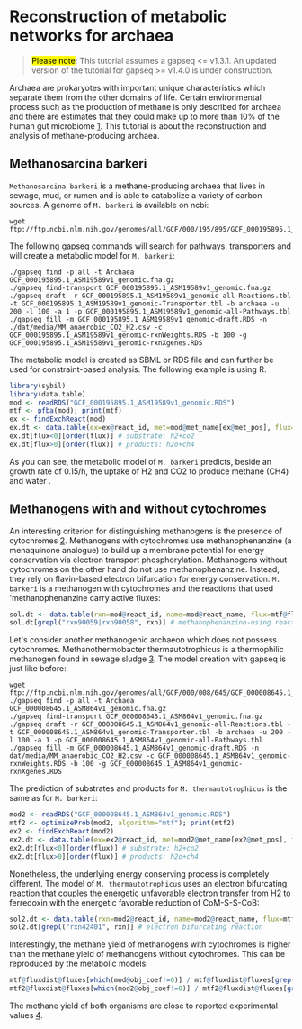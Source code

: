 # Reconstruction of metabolic networks for archaea 

> <mark>Please note</mark>: This tutorial assumes a gapseq  <= v1.3.1. An updated version of the tutorial for gapseq >= v1.4.0 is under construction.

Archaea are prokaryotes with important unique characteristics which separate them from the other domains of life.
Certain environmental process such as the production of methane is only described for archaea and there are estimates that they could make up to more than 10% of the human gut microbiome [1](https://doi.org/10.1016/j.anaerobe.2011.03.001).
This tutorial is about the reconstruction and analysis of methane-producing archaea.

## Methanosarcina barkeri
`Methanosarcina barkeri` is a methane-producing archaea that lives in sewage, mud, or rumen and is able to catabolize a variety of carbon sources.
A genome of `M. barkeri` is available on ncbi:
```
wget ftp://ftp.ncbi.nlm.nih.gov/genomes/all/GCF/000/195/895/GCF_000195895.1_ASM19589v1/GCF_000195895.1_ASM19589v1_genomic.fna.gz
```

The following gapseq commands will search for pathways, transporters and will create a metabolic model for `M. barkeri`:
```
./gapseq find -p all -t Archaea GCF_000195895.1_ASM19589v1_genomic.fna.gz
./gapseq find-transport GCF_000195895.1_ASM19589v1_genomic.fna.gz
./gapseq draft -r GCF_000195895.1_ASM19589v1_genomic-all-Reactions.tbl -t GCF_000195895.1_ASM19589v1_genomic-Transporter.tbl -b archaea -u 200 -l 100 -a 1 -p GCF_000195895.1_ASM19589v1_genomic-all-Pathways.tbl
./gapseq fill -m GCF_000195895.1_ASM19589v1_genomic-draft.RDS -n ./dat/media/MM_anaerobic_CO2_H2.csv -c GCF_000195895.1_ASM19589v1_genomic-rxnWeights.RDS -b 100 -g GCF_000195895.1_ASM19589v1_genomic-rxnXgenes.RDS
```
The metabolic model is created as SBML or RDS file and can further be used for constraint-based analysis. The following example is using R.
```R
library(sybil)
library(data.table)
mod <- readRDS("GCF_000195895.1_ASM19589v1_genomic.RDS")
mtf <- pfba(mod); print(mtf)
ex <- findExchReact(mod)
ex.dt <- data.table(ex=ex@react_id, met=mod@met_name[ex@met_pos], flux=mtf@fluxdist@fluxes[ex@react_pos])
ex.dt[flux<0][order(flux)] # substrate: h2+co2
ex.dt[flux>0][order(flux)] # products: h2o+ch4
```
As you can see, the metabolic model of `M. barkeri` predicts, beside an growth rate of 0.15/h, the uptake of H2 and CO2 to produce methane (CH4) and water . 

## Methanogens with and without cytochromes
An interesting criterion for distinguishing methanogens is the presence of cytochromes [2](http://dx.doi.org/10.1038/nrmicro1931).
Methanogens with cytochromes use methanophenanzine (a menaquinone analogue) to build up a membrane potential for energy conservation via electron transport phosphorylation.
Methanogens without cytochromes on the other hand do not use methanophenanzine.
Instead, they rely on flavin-based electron bifurcation for energy conservation.
`M. barkeri` is a methanogen with cytochromes and the reactions that used 'methanophenanzine carry active fluxes:
```R
sol.dt <- data.table(rxn=mod@react_id, name=mod@react_name, flux=mtf@fluxdist@fluxes[1:mod@react_num])
sol.dt[grepl("rxn90059|rxn90058", rxn)] # methanophenanzine-using reactions
```

Let's consider another methanogenic archaeon which does not possess cytochromes.
Methanothermobacter thermautotrophicus is a thermophilic methanogen found in sewage sludge [3](https://microbewiki.kenyon.edu/index.php/Methanothermobacter_thermautotrophicus).
The model creation with gapseq is just like before: 
```
wget ftp://ftp.ncbi.nlm.nih.gov/genomes/all/GCF/000/008/645/GCF_000008645.1_ASM864v1/GCF_000008645.1_ASM864v1_genomic.fna.gz
./gapseq find -p all -t Archaea GCF_000008645.1_ASM864v1_genomic.fna.gz
./gapseq find-transport GCF_000008645.1_ASM864v1_genomic.fna.gz
./gapseq draft -r GCF_000008645.1_ASM864v1_genomic-all-Reactions.tbl -t GCF_000008645.1_ASM864v1_genomic-Transporter.tbl -b archaea -u 200 -l 100 -a 1 -p GCF_000008645.1_ASM864v1_genomic-all-Pathways.tbl
./gapseq fill -m GCF_000008645.1_ASM864v1_genomic-draft.RDS -n dat/media/MM_anaerobic_CO2_H2.csv -c GCF_000008645.1_ASM864v1_genomic-rxnWeights.RDS -b 100 -g GCF_000008645.1_ASM864v1_genomic-rxnXgenes.RDS
```
The prediction of substrates and products for `M. thermautotrophicus` is the same as for `M. barkeri`:
```R
mod2 <- readRDS("GCF_000008645.1_ASM864v1_genomic.RDS")
mtf2 <- optimizeProb(mod2, algorithm="mtf"); print(mtf2)
ex2 <- findExchReact(mod2)
ex2.dt <- data.table(ex=ex2@react_id, met=mod2@met_name[ex2@met_pos], flux=mtf2@fluxdist@fluxes[ex2@react_pos])
ex2.dt[flux<0][order(flux)] # substrate: h2+co2
ex2.dt[flux>0][order(flux)] # products: h2o+ch4
```
Nonetheless, the underlying energy conserving process is completely different.
The model of `M. thermautotrophicus` uses an electron bifurcating reaction that couples the energetic unfavorable electron transfer from H2 to ferredoxin with the energetic favorable reduction of CoM-S-S-CoB:
```R
sol2.dt <- data.table(rxn=mod2@react_id, name=mod2@react_name, flux=mtf2@fluxdist@fluxes[1:mod2@react_num])
sol2.dt[grepl("rxn42401", rxn)] # electron bifurcating reaction
```

Interestingly, the methane yield of methanogens with cytochromes is higher than the methane yield of methanogens without cytochromes.
This can be reproduced by the metabolic models:
```R
mtf@fluxdist@fluxes[which(mod@obj_coef!=0)] / mtf@fluxdist@fluxes[grep("EX_cpd01024", mod@react_id)] * 1000 # yield_ch4 = 6.91 / mol
mtf2@fluxdist@fluxes[which(mod2@obj_coef!=0)] / mtf2@fluxdist@fluxes[grep("EX_cpd01024", mod2@react_id)] * 1000 # yield_ch4 = 3.33 / mol
```
The methane yield of both organisms are close to reported experimental values [4](http://dx.doi.org/10.1038/nrmicro1931).
